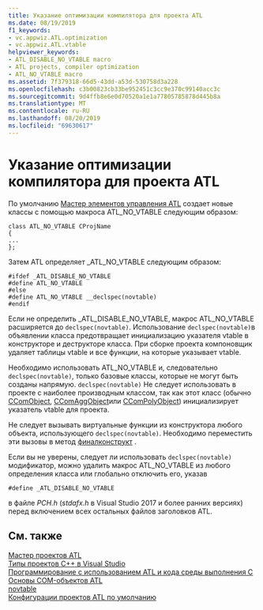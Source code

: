 ```yaml
---
title: Указание оптимизации компилятора для проекта ATL
ms.date: 08/19/2019
f1_keywords:
- vc.appwiz.ATL.optimization
- vc.appwiz.ATL.vtable
helpviewer_keywords:
- ATL_DISABLE_NO_VTABLE macro
- ATL projects, compiler optimization
- ATL_NO_VTABLE macro
ms.assetid: 7f379318-66d5-43dd-a53d-530758d3a228
ms.openlocfilehash: c3b00823cb33be952451c3cc9e370c99140acc3c
ms.sourcegitcommit: 9d4ffb8e6e0d70520a1e1a77805785878d445b8a
ms.translationtype: MT
ms.contentlocale: ru-RU
ms.lasthandoff: 08/20/2019
ms.locfileid: "69630617"
---
```

# <a name="specifying-compiler-optimization-for-an-atl-project"></a>Указание оптимизации компилятора для проекта ATL

По умолчанию [Мастер элементов управления ATL](../../atl/reference/atl-control-wizard.md) создает новые классы с помощью макроса ATL_NO_VTABLE следующим образом:

```
class ATL_NO_VTABLE CProjName
{
...
};
```

Затем ATL определяет _ATL_NO_VTABLE следующим образом:

```
#ifdef _ATL_DISABLE_NO_VTABLE
#define ATL_NO_VTABLE
#else
#define ATL_NO_VTABLE __declspec(novtable)
#endif
```

Если не определить _ATL_DISABLE_NO_VTABLE, макрос ATL_NO_VTABLE расширяется до `declspec(novtable)`. Использование `declspec(novtable)`в объявлении класса предотвращает инициализацию указателя vtable в конструкторе и деструкторе класса. При сборке проекта компоновщик удаляет таблицы vtable и все функции, на которые указывает vtable.

Необходимо использовать ATL_NO_VTABLE и, следовательно `declspec(novtable)`, только базовые классы, которые не могут быть созданы напрямую. `declspec(novtable)` Не следует использовать в проекте с наиболее производным классом, так как этот класс (обычно [CComObject](../../atl/reference/ccomobject-class.md), [CComAggObject](../../atl/reference/ccomaggobject-class.md)или [CComPolyObject](../../atl/reference/ccompolyobject-class.md)) инициализирует указатель vtable для проекта.

Не следует вызывать виртуальные функции из конструктора любого объекта, использующего `declspec(novtable)`. Необходимо переместить эти вызовы в метод [финалконструкт](ccomobjectrootex-class.md#finalconstruct) .

Если вы не уверены, следует ли использовать `declspec(novtable)` модификатор, можно удалить макрос ATL_NO_VTABLE из любого определения класса или глобально отключить его, указав

```
#define _ATL_DISABLE_NO_VTABLE
```

в файле *PCH.h* (*stdafx.h* в Visual Studio 2017 и более ранних версиях) перед включением всех остальных файлов заголовков ATL.

## <a name="see-also"></a>См. также

[Мастер проектов ATL](../../atl/reference/atl-project-wizard.md)<br/>
[Типы проектов C++ в Visual Studio](../../build/reference/visual-cpp-project-types.md)<br/>
[Программирование с использованием ATL и кода среды выполнения C](../../atl/programming-with-atl-and-c-run-time-code.md)<br/>
[Основы COM-объектов ATL](../../atl/fundamentals-of-atl-com-objects.md)<br/>
[novtable](../../cpp/novtable.md)<br/>
[Конфигурации проектов ATL по умолчанию](../../atl/reference/default-atl-project-configurations.md)
